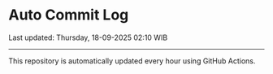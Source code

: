 # Auto Commit Log

Last updated: Thursday, 18-09-2025 02:10 WIB

---

This repository is automatically updated every hour using GitHub Actions.
